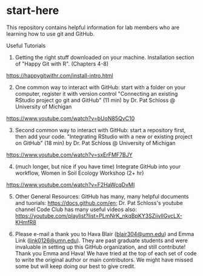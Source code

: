 # start-here
This repository contains helpful information for lab members who are learning how to use git and GitHub.

Useful Tutorials


1. Getting the right stuff downloaded on your machine.  Installation section of "Happy Git with R". (Chapters 4-8)

https://happygitwithr.com/install-intro.html

2. One common way to interact with GitHub: start with a folder on your computer, register it with version control "Connecting an existing RStudio project go git and GitHub"  (11 min) by Dr. Pat Schloss @ University of Michigan

https://www.youtube.com/watch?v=bUoN85QvC10

3. Second common way to interact with GitHub: start a repository first, then add your code.  "Integrating RStudio with a new or existing project on GitHub"  (18 min) by Dr. Pat Schloss @ University of Michigan

https://www.youtube.com/watch?v=sxErFMF7BJY

4. (much longer, but nice if you have time) Integrate GitHub into your workflow, Women in Soil Ecology Workshop  (2+ hr)

https://www.youtube.com/watch?v=F2HaWcqDvMI

5. Other General Resources: GitHub has many, many helpful documents and tuorials: https://docs.github.com/en; Dr. Pat Schloss's youtube channel Code Club has many useful videos also: https://youtube.com/playlist?list=PLmNrK_nkqBpKY3SZiivlIGvcLX-KHmfR8

6. Please e-mail a thank you to Hava Blair (blair304@umn.edu) and Emma Link (link0126@umn.edu). They are past graduate students and were invaluable in setting up this GitHub organization, and still contribute! Thank you Emma and Hava! We have tried at the top of each set of code to write the original author or main contributors. We might have missed some but will keep doing our best to give credit.